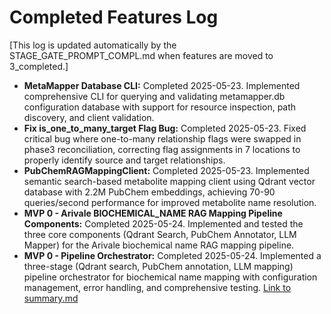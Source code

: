 # Completed Features Log

[This log is updated automatically by the STAGE_GATE_PROMPT_COMPL.md when features are moved to 3_completed.]

- **MetaMapper Database CLI:** Completed 2025-05-23. Implemented comprehensive CLI for querying and validating metamapper.db configuration database with support for resource inspection, path discovery, and client validation.
- **Fix is_one_to_many_target Flag Bug:** Completed 2025-05-23. Fixed critical bug where one-to-many relationship flags were swapped in phase3 reconciliation, correcting flag assignments in 7 locations to properly identify source and target relationships.
- **PubChemRAGMappingClient:** Completed 2025-05-23. Implemented semantic search-based metabolite mapping client using Qdrant vector database with 2.2M PubChem embeddings, achieving 70-90 queries/second performance for improved metabolite name resolution.
- **MVP 0 - Arivale BIOCHEMICAL_NAME RAG Mapping Pipeline Components:** Completed 2025-05-24. Implemented and tested the three core components (Qdrant Search, PubChem Annotator, LLM Mapper) for the Arivale biochemical name RAG mapping pipeline.
- **MVP 0 - Pipeline Orchestrator:** Completed 2025-05-24. Implemented a three-stage (Qdrant search, PubChem annotation, LLM mapping) pipeline orchestrator for biochemical name mapping with configuration management, error handling, and comprehensive testing. [Link to summary.md](../3_completed/mvp0_pipeline_orchestrator/summary.md)
